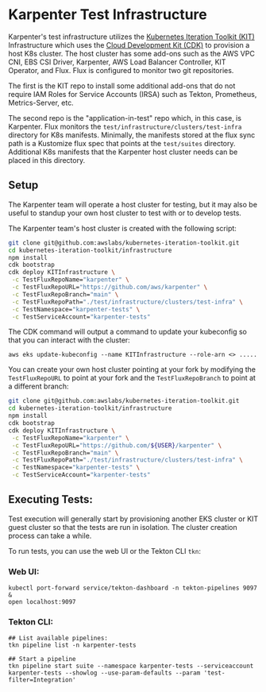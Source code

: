 # Karpenter Test Infrastructure

Karpenter's test infrastructure utilizes the [Kubernetes Iteration Toolkit (KIT)](https://github.com/awslabs/kubernetes-iteration-toolkit/tree/main/infrastructure) Infrastructure which uses the [Cloud Development Kit (CDK)](https://docs.aws.amazon.com/cdk/v2/guide/home.html) to provision a host K8s cluster. The host cluster has some add-ons such as the AWS VPC CNI, EBS CSI Driver, Karpenter, AWS Load Balancer Controller, KIT Operator, and Flux. Flux is configured to monitor two git repositories.

The first is the KIT repo to install some additional add-ons that do not require IAM Roles for Service Accounts (IRSA) such as Tekton, Prometheus, Metrics-Server, etc.

The second repo is the "application-in-test" repo which, in this case, is Karpenter. Flux monitors the `test/infrastructure/clusters/test-infra` directory for K8s manifests. Minimally, the manifests stored at the flux sync path is a Kustomize flux spec that points at the `test/suites` directory. Additional K8s manifests that the Karpenter host cluster needs can be placed in this directory.

## Setup

The Karpenter team will operate a host cluster for testing, but it may also be useful to standup your own host cluster to test with or to develop tests.

The Karpenter team's host cluster is created with the following script:

```sh
git clone git@github.com:awslabs/kubernetes-iteration-toolkit.git
cd kubernetes-iteration-toolkit/infrastructure
npm install
cdk bootstrap
cdk deploy KITInfrastructure \
 -c TestFluxRepoName="karpenter" \
 -c TestFluxRepoURL="https://github.com/aws/karpenter" \
 -c TestFluxRepoBranch="main" \
 -c TestFluxRepoPath="./test/infrastructure/clusters/test-infra" \
 -c TestNamespace="karpenter-tests" \
 -c TestServiceAccount="karpenter-tests"
```

The CDK command will output a command to update your kubeconfig so that you can interact with the cluster:

```
aws eks update-kubeconfig --name KITInfrastructure --role-arn <> .....
```

You can create your own host cluster pointing at your fork by modifying the `TestFluxRepoURL` to point at your fork and the  `TestFluxRepoBranch` to point at a different branch:

```sh
git clone git@github.com:awslabs/kubernetes-iteration-toolkit.git
cd kubernetes-iteration-toolkit/infrastructure
npm install
cdk bootstrap
cdk deploy KITInfrastructure \
 -c TestFluxRepoName="karpenter" \
 -c TestFluxRepoURL="https://github.com/${USER}/karpenter" \
 -c TestFluxRepoBranch="main" \
 -c TestFluxRepoPath="./test/infrastructure/clusters/test-infra" \
 -c TestNamespace="karpenter-tests" \
 -c TestServiceAccount="karpenter-tests"
```

## Executing Tests:

Test execution will generally start by provisioning another EKS cluster or KIT guest cluster so that the tests are run in isolation. The cluster creation process can take a while.

To run tests, you can use the web UI or the Tekton CLI `tkn`:

### Web UI:

```
kubectl port-forward service/tekton-dashboard -n tekton-pipelines 9097 &
open localhost:9097
```

### Tekton CLI:

```
## List available pipelines:
tkn pipeline list -n karpenter-tests

## Start a pipeline
tkn pipeline start suite --namespace karpenter-tests --serviceaccount karpenter-tests --showlog --use-param-defaults --param 'test-filter=Integration'
```
